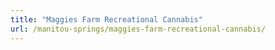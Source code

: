 ```yaml
---
title: "Maggies Farm Recreational Cannabis"
url: /manitou-springs/maggies-farm-recreational-cannabis/
---
```

